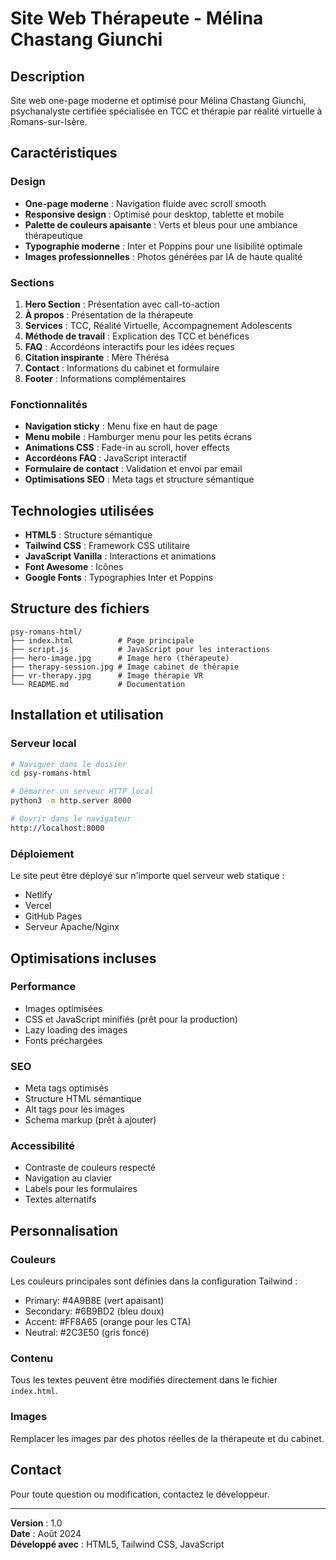 # Site Web Thérapeute - Mélina Chastang Giunchi

## Description
Site web one-page moderne et optimisé pour Mélina Chastang Giunchi, psychanalyste certifiée spécialisée en TCC et thérapie par réalité virtuelle à Romans-sur-Isère.

## Caractéristiques

### Design
- **One-page moderne** : Navigation fluide avec scroll smooth
- **Responsive design** : Optimisé pour desktop, tablette et mobile
- **Palette de couleurs apaisante** : Verts et bleus pour une ambiance thérapeutique
- **Typographie moderne** : Inter et Poppins pour une lisibilité optimale
- **Images professionnelles** : Photos générées par IA de haute qualité

### Sections
1. **Hero Section** : Présentation avec call-to-action
2. **À propos** : Présentation de la thérapeute
3. **Services** : TCC, Réalité Virtuelle, Accompagnement Adolescents
4. **Méthode de travail** : Explication des TCC et bénéfices
5. **FAQ** : Accordéons interactifs pour les idées reçues
6. **Citation inspirante** : Mère Thérésa
7. **Contact** : Informations du cabinet et formulaire
8. **Footer** : Informations complémentaires

### Fonctionnalités
- **Navigation sticky** : Menu fixe en haut de page
- **Menu mobile** : Hamburger menu pour les petits écrans
- **Animations CSS** : Fade-in au scroll, hover effects
- **Accordéons FAQ** : JavaScript interactif
- **Formulaire de contact** : Validation et envoi par email
- **Optimisations SEO** : Meta tags et structure sémantique

## Technologies utilisées
- **HTML5** : Structure sémantique
- **Tailwind CSS** : Framework CSS utilitaire
- **JavaScript Vanilla** : Interactions et animations
- **Font Awesome** : Icônes
- **Google Fonts** : Typographies Inter et Poppins

## Structure des fichiers
```
psy-romans-html/
├── index.html          # Page principale
├── script.js           # JavaScript pour les interactions
├── hero-image.jpg      # Image hero (thérapeute)
├── therapy-session.jpg # Image cabinet de thérapie
├── vr-therapy.jpg      # Image thérapie VR
└── README.md           # Documentation
```

## Installation et utilisation

### Serveur local
```bash
# Naviguer dans le dossier
cd psy-romans-html

# Démarrer un serveur HTTP local
python3 -m http.server 8000

# Ouvrir dans le navigateur
http://localhost:8000
```

### Déploiement
Le site peut être déployé sur n'importe quel serveur web statique :
- Netlify
- Vercel
- GitHub Pages
- Serveur Apache/Nginx

## Optimisations incluses

### Performance
- Images optimisées
- CSS et JavaScript minifiés (prêt pour la production)
- Lazy loading des images
- Fonts préchargées

### SEO
- Meta tags optimisés
- Structure HTML sémantique
- Alt tags pour les images
- Schema markup (prêt à ajouter)

### Accessibilité
- Contraste de couleurs respecté
- Navigation au clavier
- Labels pour les formulaires
- Textes alternatifs

## Personnalisation

### Couleurs
Les couleurs principales sont définies dans la configuration Tailwind :
- Primary: #4A9B8E (vert apaisant)
- Secondary: #6B9BD2 (bleu doux)
- Accent: #FF8A65 (orange pour les CTA)
- Neutral: #2C3E50 (gris foncé)

### Contenu
Tous les textes peuvent être modifiés directement dans le fichier `index.html`.

### Images
Remplacer les images par des photos réelles de la thérapeute et du cabinet.

## Contact
Pour toute question ou modification, contactez le développeur.

---

**Version** : 1.0  
**Date** : Août 2024  
**Développé avec** : HTML5, Tailwind CSS, JavaScript

